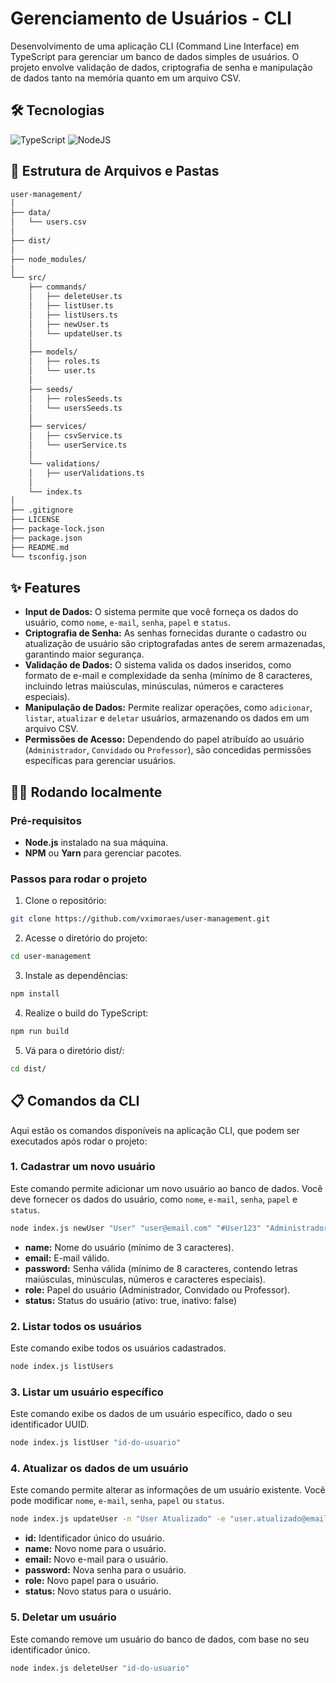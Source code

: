 # Gerenciamento de Usuários - CLI

Desenvolvimento de uma aplicação CLI (Command Line Interface) em TypeScript para gerenciar um banco de dados simples de usuários. O projeto envolve validação de dados, criptografia de senha e manipulação de dados tanto na memória quanto em um arquivo CSV.

## 🛠️ Tecnologias
![TypeScript](https://img.shields.io/badge/typescript-%23007ACC.svg?style=for-the-badge&logo=typescript&logoColor=white) ![NodeJS](https://img.shields.io/badge/node.js-6DA55F?style=for-the-badge&logo=node.js&logoColor=white)

## 📁 Estrutura de Arquivos e Pastas
```graphql
user-management/  
│  
├── data/  
│   └── users.csv  
│  
├── dist/  
│  
├── node_modules/  
│  
└── src/  
    ├── commands/  
    │   ├── deleteUser.ts
    │   ├── listUser.ts
    │   ├── listUsers.ts  
    │   ├── newUser.ts  
    │   └── updateUser.ts  
    │  
    ├── models/  
    │   ├── roles.ts  
    │   └── user.ts  
    │  
    ├── seeds/  
    │   ├── rolesSeeds.ts  
    │   └── usersSeeds.ts  
    │  
    ├── services/  
    │   ├── csvService.ts  
    │   └── userService.ts  
    │  
    └── validations/  
    │   ├── userValidations.ts
    │ 
    └── index.ts  
│  
├── .gitignore  
├── LICENSE    
├── package-lock.json  
├── package.json  
├── README.md  
└── tsconfig.json
```

## ✨ Features
- **Input de Dados:** O sistema permite que você forneça os dados do usuário, como `nome`, `e-mail`, `senha`, `papel` e `status`.
- **Criptografia de Senha:** As senhas fornecidas durante o cadastro ou atualização de usuário são criptografadas antes de serem armazenadas, garantindo maior segurança.
- **Validação de Dados:** O sistema valida os dados inseridos, como formato de e-mail e complexidade da senha (mínimo de 8 caracteres, incluindo letras maiúsculas, minúsculas, números e caracteres especiais).
- **Manipulação de Dados:** Permite realizar operações, como `adicionar`, `listar`, `atualizar` e `deletar` usuários, armazenando os dados em um arquivo CSV.
- **Permissões de Acesso:** Dependendo do papel atribuído ao usuário (`Administrador`, `Convidado` ou `Professor`), são concedidas permissões específicas para gerenciar usuários.

## 🏃‍♂️ Rodando localmente

### Pré-requisitos

- **Node.js** instalado na sua máquina.
- **NPM** ou **Yarn** para gerenciar pacotes.

### Passos para rodar o projeto

1. Clone o repositório:

```bash
git clone https://github.com/vximoraes/user-management.git
```

2. Acesse o diretório do projeto:
```bash
cd user-management
```

3. Instale as dependências:
```bash
npm install
```

4. Realize o build do TypeScript:
```bash
npm run build
```

5. Vá para o diretório dist/:
```bash
cd dist/
```

## 📋 Comandos da CLI
Aqui estão os comandos disponíveis na aplicação CLI, que podem ser executados após rodar o projeto:

### 1. Cadastrar um novo usuário
Este comando permite adicionar um novo usuário ao banco de dados. Você deve fornecer os dados do usuário, como ```nome```, ```e-mail```, ```senha```, ```papel``` e ```status```.

```bash
node index.js newUser "User" "user@email.com" "#User123" "Administrador" true
```
- **name:** Nome do usuário (mínimo de 3 caracteres).
- **email:** E-mail válido.
- **password:** Senha válida (mínimo de 8 caracteres, contendo letras maiúsculas, minúsculas, números e caracteres especiais).
- **role:** Papel do usuário (Administrador, Convidado ou Professor).
- **status:** Status do usuário (ativo: true, inativo: false)

### 2. Listar todos os usuários
Este comando exibe todos os usuários cadastrados.

```bash
node index.js listUsers
```

### 3. Listar um usuário específico
Este comando exibe os dados de um usuário específico, dado o seu identificador UUID.

```bash
node index.js listUser "id-do-usuario"
```

### 4. Atualizar os dados de um usuário
Este comando permite alterar as informações de um usuário existente. Você pode modificar ```nome```, ```e-mail```, ```senha```, ```papel``` ou ```status```.


```bash
node index.js updateUser -n "User Atualizado" -e "user.atualizado@email.com" -p "#UserAtualizado123" -r "Professor" -s false
```

- **id:** Identificador único do usuário.
- **name:** Novo nome para o usuário.
- **email:** Novo e-mail para o usuário.
- **password:** Nova senha para o usuário.
- **role:** Novo papel para o usuário.
- **status:** Novo status para o usuário.

### 5. Deletar um usuário
Este comando remove um usuário do banco de dados, com base no seu identificador único.

```bash
node index.js deleteUser "id-do-usuario"
```
